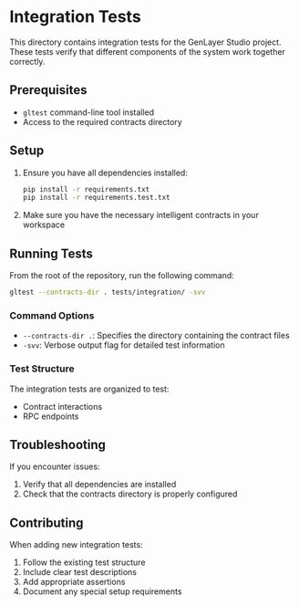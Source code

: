 # Integration Tests

This directory contains integration tests for the GenLayer Studio project. These tests verify that different components of the system work together correctly.

## Prerequisites

- `gltest` command-line tool installed
- Access to the required contracts directory

## Setup

1. Ensure you have all dependencies installed:
   ```sh
   pip install -r requirements.txt
   pip install -r requirements.test.txt
   ```

2. Make sure you have the necessary intelligent contracts in your workspace

## Running Tests

From the root of the repository, run the following command:

```sh
gltest --contracts-dir . tests/integration/ -svv
```

### Command Options

- `--contracts-dir .`: Specifies the directory containing the contract files
- `-svv`: Verbose output flag for detailed test information

### Test Structure

The integration tests are organized to test:
- Contract interactions
- RPC endpoints

## Troubleshooting

If you encounter issues:
1. Verify that all dependencies are installed
2. Check that the contracts directory is properly configured


## Contributing

When adding new integration tests:
1. Follow the existing test structure
2. Include clear test descriptions
3. Add appropriate assertions
4. Document any special setup requirements